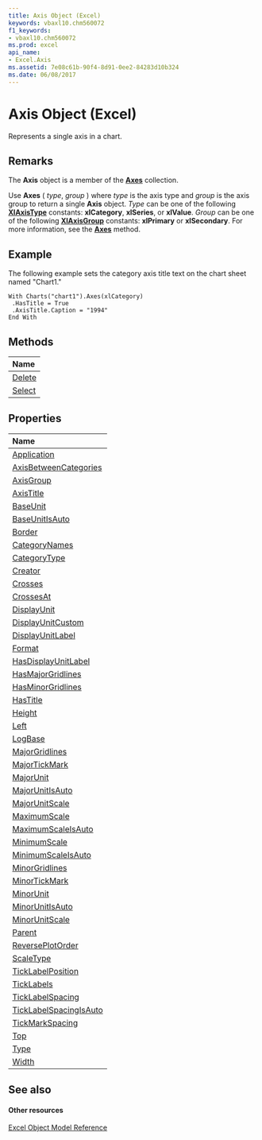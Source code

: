 ```yaml
---
title: Axis Object (Excel)
keywords: vbaxl10.chm560072
f1_keywords:
- vbaxl10.chm560072
ms.prod: excel
api_name:
- Excel.Axis
ms.assetid: 7e08c61b-90f4-8d91-0ee2-84283d10b324
ms.date: 06/08/2017
---
```



# Axis Object (Excel)

Represents a single axis in a chart.


## Remarks

The  **Axis** object is a member of the **[Axes](axes-object-excel.md)** collection.

Use  **Axes** ( _type_, _group_ ) where _type_ is the axis type and _group_ is the axis group to return a single **Axis** object. _Type_ can be one of the following **[XlAxisType](xlaxistype-enumeration-excel.md)** constants: **xlCategory**, **xlSeries**, or **xlValue**. _Group_ can be one of the following **[XlAxisGroup](xlaxisgroup-enumeration-excel.md)** constants: **xlPrimary** or **xlSecondary**. For more information, see the **[Axes](chart-axes-method-excel.md)** method.


## Example

The following example sets the category axis title text on the chart sheet named "Chart1."


```
With Charts("chart1").Axes(xlCategory) 
 .HasTitle = True 
 .AxisTitle.Caption = "1994" 
End With
```


## Methods



|**Name**|
|:-----|
|[Delete](axis-delete-method-excel.md)|
|[Select](axis-select-method-excel.md)|

## Properties



|**Name**|
|:-----|
|[Application](axis-application-property-excel.md)|
|[AxisBetweenCategories](axis-axisbetweencategories-property-excel.md)|
|[AxisGroup](axis-axisgroup-property-excel.md)|
|[AxisTitle](axis-axistitle-property-excel.md)|
|[BaseUnit](axis-baseunit-property-excel.md)|
|[BaseUnitIsAuto](axis-baseunitisauto-property-excel.md)|
|[Border](axis-border-property-excel.md)|
|[CategoryNames](axis-categorynames-property-excel.md)|
|[CategoryType](axis-categorytype-property-excel.md)|
|[Creator](axis-creator-property-excel.md)|
|[Crosses](axis-crosses-property-excel.md)|
|[CrossesAt](axis-crossesat-property-excel.md)|
|[DisplayUnit](axis-displayunit-property-excel.md)|
|[DisplayUnitCustom](axis-displayunitcustom-property-excel.md)|
|[DisplayUnitLabel](axis-displayunitlabel-property-excel.md)|
|[Format](axis-format-property-excel.md)|
|[HasDisplayUnitLabel](axis-hasdisplayunitlabel-property-excel.md)|
|[HasMajorGridlines](axis-hasmajorgridlines-property-excel.md)|
|[HasMinorGridlines](axis-hasminorgridlines-property-excel.md)|
|[HasTitle](axis-hastitle-property-excel.md)|
|[Height](axis-height-property-excel.md)|
|[Left](axis-left-property-excel.md)|
|[LogBase](axis-logbase-property-excel.md)|
|[MajorGridlines](axis-majorgridlines-property-excel.md)|
|[MajorTickMark](axis-majortickmark-property-excel.md)|
|[MajorUnit](axis-majorunit-property-excel.md)|
|[MajorUnitIsAuto](axis-majorunitisauto-property-excel.md)|
|[MajorUnitScale](axis-majorunitscale-property-excel.md)|
|[MaximumScale](axis-maximumscale-property-excel.md)|
|[MaximumScaleIsAuto](axis-maximumscaleisauto-property-excel.md)|
|[MinimumScale](axis-minimumscale-property-excel.md)|
|[MinimumScaleIsAuto](axis-minimumscaleisauto-property-excel.md)|
|[MinorGridlines](axis-minorgridlines-property-excel.md)|
|[MinorTickMark](axis-minortickmark-property-excel.md)|
|[MinorUnit](axis-minorunit-property-excel.md)|
|[MinorUnitIsAuto](axis-minorunitisauto-property-excel.md)|
|[MinorUnitScale](axis-minorunitscale-property-excel.md)|
|[Parent](axis-parent-property-excel.md)|
|[ReversePlotOrder](axis-reverseplotorder-property-excel.md)|
|[ScaleType](axis-scaletype-property-excel.md)|
|[TickLabelPosition](axis-ticklabelposition-property-excel.md)|
|[TickLabels](axis-ticklabels-property-excel.md)|
|[TickLabelSpacing](axis-ticklabelspacing-property-excel.md)|
|[TickLabelSpacingIsAuto](axis-ticklabelspacingisauto-property-excel.md)|
|[TickMarkSpacing](axis-tickmarkspacing-property-excel.md)|
|[Top](axis-top-property-excel.md)|
|[Type](axis-type-property-excel.md)|
|[Width](axis-width-property-excel.md)|

## See also


#### Other resources


[Excel Object Model Reference](http://msdn.microsoft.com/library/11ea8598-8a20-92d5-f98b-0da04263bf2c%28Office.15%29.aspx)
